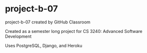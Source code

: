 # project-b-07
project-b-07 created by GitHub Classroom

Created as a semester long project for CS 3240: Advanced Software Development

Uses PostgreSQL, Django, and Heroku

